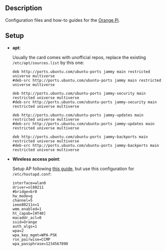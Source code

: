 Description
-----------

Configuration files and how-to guides for the [Orange Pi](http://www.orangepi.org/).

Setup
-----

* **apt**: 

   Usually the card comes with unofficial repos, replace the existing `/etc/apt/sources.list` by this one:
   
   ```
   deb http://ports.ubuntu.com/ubuntu-ports jammy main restricted universe multiverse
   #deb-src http://ports.ubuntu.com/ubuntu-ports jammy main restricted universe multiverse

   deb http://ports.ubuntu.com/ubuntu-ports jammy-security main restricted universe multiverse
   #deb-src http://ports.ubuntu.com/ubuntu-ports jammy-security main restricted universe multiverse

   deb http://ports.ubuntu.com/ubuntu-ports jammy-updates main restricted universe multiverse
   #deb-src http://ports.ubuntu.com/ubuntu-ports jammy-updates main restricted universe multiverse

   deb http://ports.ubuntu.com/ubuntu-ports jammy-backports main restricted universe multiverse
   #deb-src http://ports.ubuntu.com/ubuntu-ports jammy-backports main restricted universe multiverse
   ```

* **Wireless access point**: 

   Setup AP following [this guide](https://github.com/luiscarlosgph/how-to/tree/main/access_point), but use this configuration for `/etc/hostapd.conf`:

   ```
   interface=wlan0
   driver=nl80211
   #bridge=br0
   hw_mode=g
   channel=5
   ieee80211n=1
   wmm_enabled=1
   ht_capab=[HT40]
   macaddr_acl=0
   ssid=Orange
   auth_algs=1
   wpa=2
   wpa_key_mgmt=WPA-PSK
   rsn_pairwise=CCMP
   wpa_passphrase=1234567890
   ```
